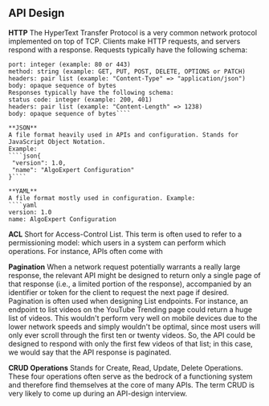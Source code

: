 ## API Design

**HTTP**
The HyperText Transfer Protocol is a very common network protocol implemented on top
of TCP. Clients make HTTP requests, and servers respond with a response.
Requests typically have the following schema:

````host: string (example: algoexpert.io)
port: integer (example: 80 or 443)
method: string (example: GET, PUT, POST, DELETE, OPTIONS or PATCH)
headers: pair list (example: "Content-Type" => "application/json")
body: opaque sequence of bytes
Responses typically have the following schema:
status code: integer (example: 200, 401)
headers: pair list (example: "Content-Length" => 1238)
body: opaque sequence of bytes````

**JSON**
A file format heavily used in APIs and configuration. Stands for JavaScript Object Notation.
Example:
````json{
 "version": 1.0,
 "name": "AlgoExpert Configuration"
}````

**YAML**
A file format mostly used in configuration. Example:
````yaml
version: 1.0
name: AlgoExpert Configuration
`````
**ACL**
Short for Access-Control List. This term is often used to refer to a permissioning model:
which users in a system can perform which operations. For instance, APIs often come with

**Pagination**
When a network request potentially warrants a really large response, the relevant API
might be designed to return only a single page of that response (i.e., a limited portion of
the response), accompanied by an identifier or token for the client to request the next
page if desired.
Pagination is often used when designing List endpoints. For instance, an endpoint to list
videos on the YouTube Trending page could return a huge list of videos. This wouldn't
perform very well on mobile devices due to the lower network speeds and simply wouldn't
be optimal, since most users will only ever scroll through the first ten or twenty videos. So,
the API could be designed to respond with only the first few videos of that list; in this case,
we would say that the API response is paginated.

**CRUD Operations**
Stands for Create, Read, Update, Delete Operations. These four operations often serve
as the bedrock of a functioning system and therefore find themselves at the core of many
APIs. The term CRUD is very likely to come up during an API-design interview.
